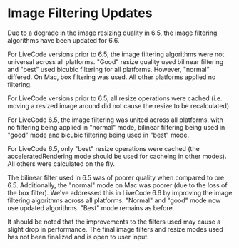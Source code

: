 # Image Filtering Updates

Due to a degrade in the image resizing quality in 6.5, the image filtering algorithms have been updated for 6.6.

For LiveCode versions prior to 6.5, the image filtering algorithms were not universal across all platforms. "Good" resize quality used bilinear filtering and "best" used bicubic filtering for all platforms. However, "normal" differed. On Mac, box filtering was used. All other platforms applied no filtering.

For LiveCode versions prior to 6.5, all resize operations were cached (i.e. moving a resized image around did not cause the resize to be recalculated).

For LiveCode 6.5, the image filtering was united across all platforms, with no filtering being applied in "normal" mode, bilinear filtering being used in "good" mode and bicubic filtering being used in "best" mode.

For LiveCode 6.5, only "best" resize operations were cached (the acceleratedRendering mode should be used for cacheing in other modes). All others were calculated on the fly.

The bilinear filter used in 6.5 was of poorer quality when compared to pre 6.5. Additionally, the "normal" mode on Mac was poorer (due to the loss of the box filter). We've addressed this in LiveCode 6.6 by improving the image filtering algorithms across all platforms. "Normal" and "good" mode now use updated algorithms. "Best" mode remains as before.

It should be noted that the improvements to the filters used may cause a slight drop in performance. The final image filters and resize modes used has not been finalized and is open to user input.